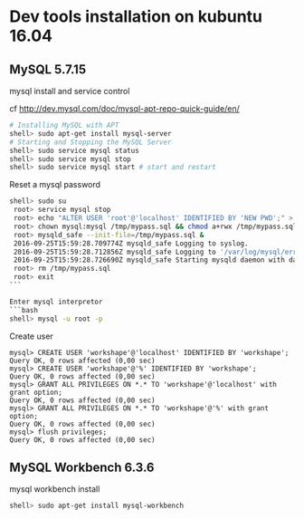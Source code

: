 # Dev tools installation on kubuntu 16.04

## MySQL 5.7.15

mysql install and service control

cf http://dev.mysql.com/doc/mysql-apt-repo-quick-guide/en/
```bash
# Installing MySQL with APT
shell> sudo apt-get install mysql-server
# Starting and Stopping the MySQL Server
shell> sudo service mysql status
shell> sudo service mysql stop
shell> sudo service mysql start # start and restart
```

Reset a mysql password
```bash
shell> sudo su
￼root> service mysql stop
￼root> echo "ALTER USER 'root'@'localhost' IDENTIFIED BY 'NEW PWD';" > /tmp/mypass.sql
￼root> chown mysql:mysql /tmp/mypass.sql && chmod a+rwx /tmp/mypass.sql
￼root> mysqld_safe --init-file=/tmp/mypass.sql &
￼2016-09-25T15:59:28.709774Z mysqld_safe Logging to syslog.
￼2016-09-25T15:59:28.712856Z mysqld_safe Logging to '/var/log/mysql/error.log'.
￼2016-09-25T15:59:28.726690Z mysqld_safe Starting mysqld daemon with databases from /var/lib/mysql
￼root> rm /tmp/mypass.sql
￼root> exit
```￼

Enter mysql interpretor
```bash
shell> mysql -u root -p
```

Create user

```mysql
mysql> CREATE USER 'workshape'@'localhost' IDENTIFIED BY 'workshape';
Query OK, 0 rows affected (0,00 sec)
mysql> CREATE USER 'workshape'@'%' IDENTIFIED BY 'workshape';
Query OK, 0 rows affected (0,00 sec)
mysql> GRANT ALL PRIVILEGES ON *.* TO 'workshape'@'localhost' with grant option;
Query OK, 0 rows affected (0,00 sec)
mysql> GRANT ALL PRIVILEGES ON *.* TO 'workshape'@'%' with grant option;
Query OK, 0 rows affected (0,00 sec)
mysql> flush privileges;
Query OK, 0 rows affected (0,00 sec)
```

## MySQL Workbench 6.3.6

mysql workbench install
```bash
shell> sudo apt-get install mysql-workbench
```
